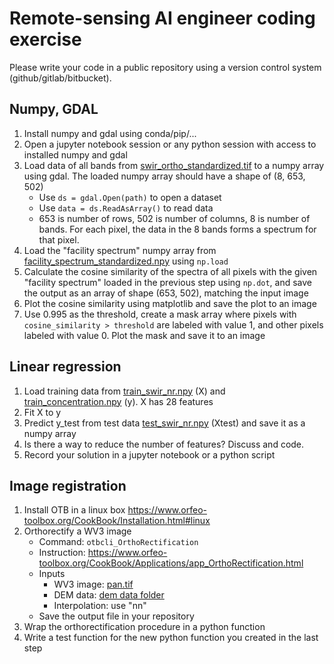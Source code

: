 # Remote-sensing AI engineer coding exercise

Please write your code in a public repository using a version control system (github/gitlab/bitbucket).

## Numpy, GDAL

1. Install numpy and gdal using conda/pip/...
1. Open a jupyter notebook session or any python session with access to installed numpy and gdal
1. Load data of all bands from [swir_ortho_standardized.tif](./data/ortho/swir_ortho_standardized.tif?raw=true) to a numpy array using gdal. The loaded numpy array should have a shape of (8, 653, 502)
   * Use `ds = gdal.Open(path)` to open a dataset
   * Use `data = ds.ReadAsArray()` to read data
   * 653 is number of rows, 502 is number of columns, 8 is number of bands. For each pixel, the data in the 8 bands forms a spectrum for that pixel.
1. Load the "facility spectrum" numpy array from [facility_spectrum_standardized.npy](./data/facility_spectrum_standardized.npy?raw=true) using `np.load`
1. Calculate the cosine similarity of the spectra of all pixels with the given "facility spectrum" loaded in the previous step using `np.dot`, and save the output as an array of shape (653, 502), matching the input image
1. Plot the cosine similarity using matplotlib and save the plot to an image
1. Use 0.995 as the threshold, create a mask array where pixels with `cosine_similarity > threshold` are labeled with value 1, and other pixels labeled with value 0. Plot the mask and save it to an image

## Linear regression
1. Load training data from [train_swir_nr.npy](./data/ml/train_swir_nr.npy?raw=true) (X) and [train_concentration.npy](./data/ml/train_concentration.npy?raw=true) (y). X has 28 features
1. Fit X to y
1. Predict y_test from test data [test_swir_nr.npy](./data/ml/test_swir_nr.npy?raw=true) (Xtest) and save it as a numpy array
1. Is there a way to reduce the number of features? Discuss and code.
1. Record your solution in a jupyter notebook or a python script

## Image registration

1. Install OTB in a linux box https://www.orfeo-toolbox.org/CookBook/Installation.html#linux 
1. Orthorectify a WV3 image 
   * Command: `otbcli_OrthoRectification`
   * Instruction: https://www.orfeo-toolbox.org/CookBook/Applications/app_OrthoRectification.html
   * Inputs
     * WV3 image: [pan.tif](./data/pan/pan.tif?raw=true)
     * DEM data: [dem data folder](./data/dem/)
     * Interpolation: use "nn"
   * Save the output file in your repository
1. Wrap the orthorectification procedure in a python function
1. Write a test function for the new python function you created in the last step
